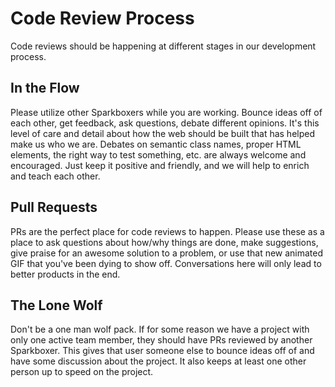 Code Review Process
=====

Code reviews should be happening at different stages in our development process.


In the Flow
-----

Please utilize other Sparkboxers while you are working. Bounce ideas off of each other, get feedback, ask questions, debate different opinions. It's this level of care and detail about how the web should be built that has helped make us who we are. Debates on semantic class names, proper HTML elements, the right way to test something, etc. are always welcome and encouraged. Just keep it positive and friendly, and we will help to enrich and teach each other.


Pull Requests
-----

PRs are the perfect place for code reviews to happen. Please use these as a place to ask questions about how/why things are done, make suggestions, give praise for an awesome solution to a problem, or use that new animated GIF that you've been dying to show off. Conversations here will only lead to better products in the end.


The Lone Wolf
-----

Don't be a one man wolf pack. If for some reason we have a project with only one active team member, they should have PRs reviewed by another Sparkboxer. This gives that user someone else to bounce ideas off of and have some discussion about the project. It also keeps at least one other person up to speed on the project.
